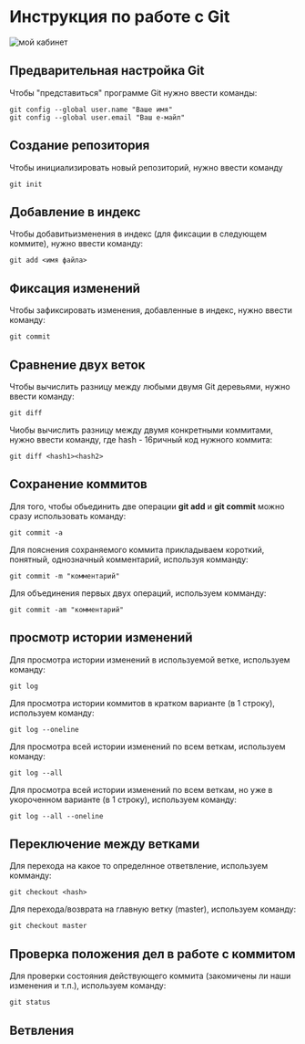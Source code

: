 # **Инструкция по работе с Git**

![мой кабинет](git.jpg)

## Предварительная настройка Git

Чтобы "представиться" программе Git нужно ввести команды:

    git config --global user.name "Ваше имя"
    git config --global user.email "Ваш е-майл"

## Создание репозитория

Чтобы инициализировать новый репозиторий, нужно ввести команду

    git init

## Добавление в индекс

Чтобы добавитьизменения в индекс (для фиксации в следующем коммите), нужно ввести команду:

    git add <имя файла>

## Фиксация изменений

Чтобы зафиксировать изменения, добавленные в индекс, нужно ввести команду:

    git commit

## Сравнение двух веток

Чтобы  вычислить разницу между любыми двумя Git деревьями, нужно ввести команду:

    git diff

Чиобы вычислить разницу между двумя конкретными коммитами, нужно ввести команду, где hash - 16ричный код нужного коммита:

    git diff <hash1><hash2>

## Сохранение коммитов

Для того, чтобы обьединить две операции **git add** и **git commit** можно сразу использовать команду:

    git commit -a

Для пояснения сохраняемого коммита прикладываем короткий, понятный, однозначный комментарий, используя комманду:

    git commit -m "комментарий"

Для объединения первых двух операций, используем комманду:

    git commit -am "комментарий"

## просмотр истории изменений

Для просмотра истории изменений в используемой ветке, используем команду:

    git log

Для просмотра истории коммитов в кратком варианте (в 1 строку), используем команду:

    git log --oneline

Для просмотра всей истории изменений по всем веткам, используем команду:

    git log --all

Для просмотра всей истории изменений по всем веткам, но уже в укороченном варианте (в 1 строку), используем команду:

    git log --all --oneline

## Переключение между ветками

Для перехода на какое то определнное ответвление, используем комманду:

    git checkout <hash>

Для перехода/возврата на главную ветку (master), используем команду:

    git checkout master

## Проверка положения дел в работе с коммитом

Для проверки состояния действующего коммита (закомичены ли наши изменения и т.п.), используем команду:

    git status

## Ветвления
